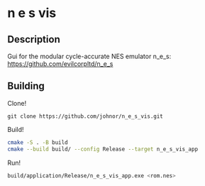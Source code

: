 # n e s vis

## Description

Gui for the modular cycle-accurate NES emulator n_e_s: https://github.com/evilcorpltd/n_e_s

## Building

Clone!

`git clone https://github.com/johnor/n_e_s_vis.git`

Build!

```sh
cmake -S . -B build
cmake --build build/ --config Release --target n_e_s_vis_app
```

Run!
```sh
build/application/Release/n_e_s_vis_app.exe <rom.nes>
```
